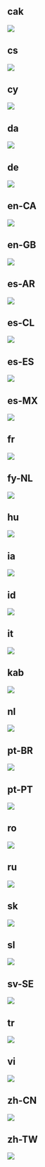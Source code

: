 ## cak
![](../shots/cak-iPhone_8_Plus.png)

## cs
![](../shots/cs-iPhone_8_Plus.png)

## cy
![](../shots/cy-iPhone_8_Plus.png)

## da
![](../shots/da-iPhone_8_Plus.png)

## de
![](../shots/de-iPhone_8_Plus.png)

## en-CA
![](../shots/en-CA-iPhone_8_Plus.png)

## en-GB
![](../shots/en-GB-iPhone_8_Plus.png)

## es-AR
![](../shots/es-AR-iPhone_8_Plus.png)

## es-CL
![](../shots/es-CL-iPhone_8_Plus.png)

## es-ES
![](../shots/es-ES-iPhone_8_Plus.png)

## es-MX
![](../shots/es-MX-iPhone_8_Plus.png)

## fr
![](../shots/fr-iPhone_8_Plus.png)

## fy-NL
![](../shots/fy-NL-iPhone_8_Plus.png)

## hu
![](../shots/hu-iPhone_8_Plus.png)

## ia
![](../shots/ia-iPhone_8_Plus.png)

## id
![](../shots/id-iPhone_8_Plus.png)

## it
![](../shots/it-iPhone_8_Plus.png)

## kab
![](../shots/kab-iPhone_8_Plus.png)

## nl
![](../shots/nl-iPhone_8_Plus.png)

## pt-BR
![](../shots/pt-BR-iPhone_8_Plus.png)

## pt-PT
![](../shots/pt-PT-iPhone_8_Plus.png)

## ro
![](../shots/ro-iPhone_8_Plus.png)

## ru
![](../shots/ru-iPhone_8_Plus.png)

## sk
![](../shots/sk-iPhone_8_Plus.png)

## sl
![](../shots/sl-iPhone_8_Plus.png)

## sv-SE
![](../shots/sv-SE-iPhone_8_Plus.png)

## tr
![](../shots/tr-iPhone_8_Plus.png)

## vi
![](../shots/vi-iPhone_8_Plus.png)

## zh-CN
![](../shots/zh-CN-iPhone_8_Plus.png)

## zh-TW
![](../shots/zh-TW-iPhone_8_Plus.png)
